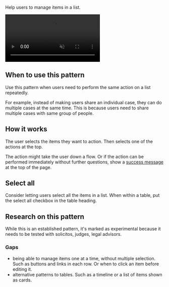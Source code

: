 Help users to manage items in a list.

<video role="region" aria-label="Performing an action in bulk, this video has no audio." controls muted>
  <source src="/public/videos/bulk-actions.mp4" type="video/mp4">
</video>

## When to use this pattern

Use this pattern when users need to perform the same action on a list repeatedly.

For example, instead of making users share an individual case, they can do multiple cases at the same time. This is because users need to share multiple cases with same group of people.

## How it works

The user selects the items they want to action. Then selects one of the actions at the top.

The action might take the user down a flow. Or if the action can be performed immediately without further questions, show a [success message](/components/banner) at the top of the page.

## Select all

Consider letting users select all the items in a list. When within a table, put the select all checkbox in the table heading.

## Research on this pattern

While this is an established pattern, it's marked as experimental because it needs to be tested with solicitos, judges, legal advisors.

### Gaps

- being able to manage items one at a time, without multiple selection. Such as buttons and links in each row. Or when to click an item before editing it.
- alternative patterns to tables. Such as a timeline or a list of items shown as cards.